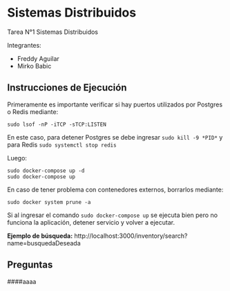 # Sistemas Distribuidos
Tarea N°1 Sistemas Distribuidos

Integrantes:
- Freddy Aguilar
- Mirko Babic

## Instrucciones de Ejecución

Primeramente es importante verificar si hay puertos utilizados por Postgres o Redis mediante:

```
sudo lsof -nP -iTCP -sTCP:LISTEN
```
En este caso, para detener Postgres se debe ingresar `sudo kill -9 *PID*` y para Redis `sudo systemctl stop redis`

Luego:

```
sudo docker-compose up -d
sudo docker-compose up
```
En caso de tener problema con contenedores externos, borrarlos mediante:

```
sudo docker system prune -a
```

Si al ingresar el comando `sudo docker-compose up` se ejecuta bien pero no funciona la aplicación, detener servicio y volver a ejecutar.

**Ejemplo de búsqueda:** http://localhost:3000/inventory/search?name=busquedaDeseada

## Preguntas

####aaaa



